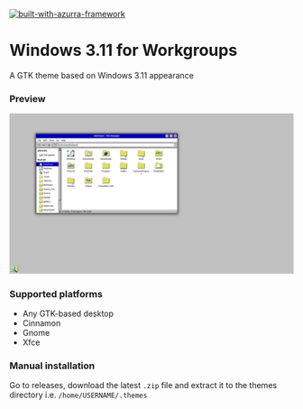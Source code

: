 [![built-with-azurra-framework](https://github.com/Elbullazul/Azurra_framework/raw/assets/azurra_framework_smaller.png)](https://github.com/Elbullazul/Azurra_framework)

# Windows 3.11 for Workgroups
A GTK theme based on Windows 3.11 appearance

### Preview
![win-3.11](https://github.com/B00merang-Project/gallery/raw/master/Windows%203.11%20(1).png)

### Supported platforms
- Any GTK-based desktop
- Cinnamon
- Gnome
- Xfce

### Manual installation
Go to releases, download the latest `.zip` file and extract it to the themes directory i.e. `/home/USERNAME/.themes`
